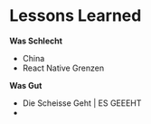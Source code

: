 <div class="h-full flex flex-col">

# Lessons Learned
  <div class="flex flex-1 flex-col mb-14">
    <div class="grid grid-cols-[50%_50%] gap-4">
      <!-- First col -->
      <div>
        <p><strong>Was Schlecht</strong></p>
        <ul>
          <li>China</li>
          <li>React Native Grenzen</li>
        </ul>
      </div>
      <div>
        <p><strong>Was Gut</strong></p>
        <ul>
          <li>Die Scheisse Geht | ES GEEEHT</li>
          <li></li>
        </ul>
      </div>
    </div>
  </div>
</div>

<Footer />

<style>
p {
  margin-top: 0rem;
  margin-bottom: 0rem;
}
</style>

